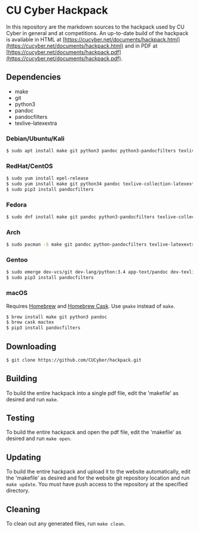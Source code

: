 CU Cyber Hackpack
=================

In this repository are the markdown sources to the hackpack used by CU Cyber in general and at competitions. An up-to-date build of the hackpack is available in HTML at [https://cucyber.net/documents/hackpack.html](https://cucyber.net/documents/hackpack.html) and in PDF at [https://cucyber.net/documents/hackpack.pdf](https://cucyber.net/documents/hackpack.pdf).


## Dependencies

* make
* git
* python3
* pandoc
* pandocfilters
* texlive-latexextra


### Debian/Ubuntu/Kali

```sh
$ sudo apt install make git python3 pandoc python3-pandocfilters texlive-latex-extra
```


### RedHat/CentOS

```sh
$ sudo yum install epel-release
$ sudo yum install make git python34 pandoc texlive-collection-latexextra
$ sudo pip3 install pandocfilters
```


### Fedora

```sh
$ sudo dnf install make git pandoc python3-pandocfilters texlive-collection-latexextra
```


### Arch

```sh
$ sudo pacman -S make git pandoc python-pandocfilters texlive-latexextra
```


### Gentoo

```sh
$ sudo emerge dev-vcs/git dev-lang/python:3.4 app-text/pandoc dev-texlive/texlive-latexextra
$ sudo pip3 install pandocfilters
```


### macOS

Requires [Homebrew](https://brew.sh/) and [Homebrew Cask](https://caskroom.github.io/). Use `gmake` instead of `make`.

```sh
$ brew install make git python3 pandoc
$ brew cask mactex
$ pip3 install pandocfilters
```


## Downloading

```sh
$ git clone https://github.com/CUCyber/hackpack.git
```


## Building

To build the entire hackpack into a single pdf file, edit the 'makefile' as desired and run `make`.


## Testing

To build the entire hackpack and open the pdf file, edit the 'makefile' as desired and run `make open`.


## Updating

To build the entire hackpack and upload it to the website automatically, edit the 'makefile' as desired and for the website git repository location and run `make update`. You must have push access to the repository at the specified directory.


## Cleaning

To clean out any generated files, run `make clean`.
